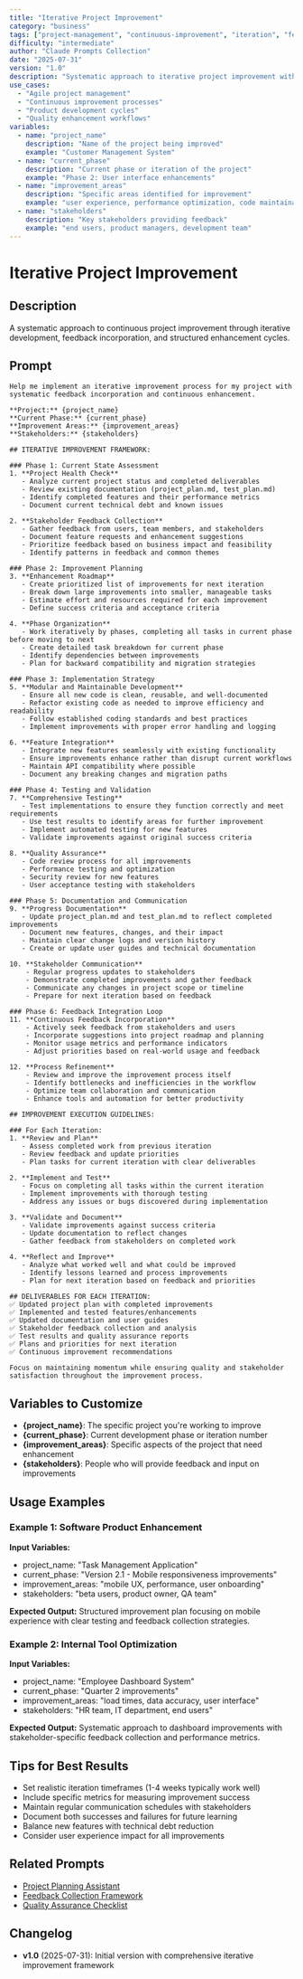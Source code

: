 ```yaml
---
title: "Iterative Project Improvement"
category: "business"
tags: ["project-management", "continuous-improvement", "iteration", "feedback-loop"]
difficulty: "intermediate"
author: "Claude Prompts Collection"
date: "2025-07-31"
version: "1.0"
description: "Systematic approach to iterative project improvement with feedback incorporation and phase-based development"
use_cases:
  - "Agile project management"
  - "Continuous improvement processes"
  - "Product development cycles"
  - "Quality enhancement workflows"
variables:
  - name: "project_name"
    description: "Name of the project being improved"
    example: "Customer Management System"
  - name: "current_phase"
    description: "Current phase or iteration of the project"
    example: "Phase 2: User interface enhancements"
  - name: "improvement_areas"
    description: "Specific areas identified for improvement"
    example: "user experience, performance optimization, code maintainability"
  - name: "stakeholders"
    description: "Key stakeholders providing feedback"
    example: "end users, product managers, development team"
---
```


# Iterative Project Improvement

## Description
A systematic approach to continuous project improvement through iterative development, feedback incorporation, and structured enhancement cycles.

## Prompt

```
Help me implement an iterative improvement process for my project with systematic feedback incorporation and continuous enhancement.

**Project:** {project_name}
**Current Phase:** {current_phase}
**Improvement Areas:** {improvement_areas}
**Stakeholders:** {stakeholders}

## ITERATIVE IMPROVEMENT FRAMEWORK:

### Phase 1: Current State Assessment
1. **Project Health Check**
   - Analyze current project status and completed deliverables
   - Review existing documentation (project_plan.md, test_plan.md)
   - Identify completed features and their performance metrics
   - Document current technical debt and known issues

2. **Stakeholder Feedback Collection**
   - Gather feedback from users, team members, and stakeholders
   - Document feature requests and enhancement suggestions
   - Prioritize feedback based on business impact and feasibility
   - Identify patterns in feedback and common themes

### Phase 2: Improvement Planning
3. **Enhancement Roadmap**
   - Create prioritized list of improvements for next iteration
   - Break down large improvements into smaller, manageable tasks
   - Estimate effort and resources required for each improvement
   - Define success criteria and acceptance criteria

4. **Phase Organization**
   - Work iteratively by phases, completing all tasks in current phase before moving to next
   - Create detailed task breakdown for current phase
   - Identify dependencies between improvements
   - Plan for backward compatibility and migration strategies

### Phase 3: Implementation Strategy
5. **Modular and Maintainable Development**
   - Ensure all new code is clean, reusable, and well-documented
   - Refactor existing code as needed to improve efficiency and readability
   - Follow established coding standards and best practices
   - Implement improvements with proper error handling and logging

6. **Feature Integration**
   - Integrate new features seamlessly with existing functionality
   - Ensure improvements enhance rather than disrupt current workflows
   - Maintain API compatibility where possible
   - Document any breaking changes and migration paths

### Phase 4: Testing and Validation
7. **Comprehensive Testing**
   - Test implementations to ensure they function correctly and meet requirements
   - Use test results to identify areas for further improvement
   - Implement automated testing for new features
   - Validate improvements against original success criteria

8. **Quality Assurance**
   - Code review process for all improvements
   - Performance testing and optimization
   - Security review for new features
   - User acceptance testing with stakeholders

### Phase 5: Documentation and Communication
9. **Progress Documentation**
   - Update project_plan.md and test_plan.md to reflect completed improvements
   - Document new features, changes, and their impact
   - Maintain clear change logs and version history
   - Create or update user guides and technical documentation

10. **Stakeholder Communication**
    - Regular progress updates to stakeholders
    - Demonstrate completed improvements and gather feedback
    - Communicate any changes in project scope or timeline
    - Prepare for next iteration based on feedback

### Phase 6: Feedback Integration Loop
11. **Continuous Feedback Incorporation**
    - Actively seek feedback from stakeholders and users
    - Incorporate suggestions into project roadmap and planning
    - Monitor usage metrics and performance indicators
    - Adjust priorities based on real-world usage and feedback

12. **Process Refinement**
    - Review and improve the improvement process itself
    - Identify bottlenecks and inefficiencies in the workflow
    - Optimize team collaboration and communication
    - Enhance tools and automation for better productivity

## IMPROVEMENT EXECUTION GUIDELINES:

### For Each Iteration:
1. **Review and Plan**
   - Assess completed work from previous iteration
   - Review feedback and update priorities
   - Plan tasks for current iteration with clear deliverables

2. **Implement and Test**
   - Focus on completing all tasks within the current iteration
   - Implement improvements with thorough testing
   - Address any issues or bugs discovered during implementation

3. **Validate and Document**
   - Validate improvements against success criteria
   - Update documentation to reflect changes
   - Gather feedback from stakeholders on completed work

4. **Reflect and Improve**
   - Analyze what worked well and what could be improved
   - Identify lessons learned and process improvements
   - Plan for next iteration based on feedback and priorities

## DELIVERABLES FOR EACH ITERATION:
✅ Updated project plan with completed improvements
✅ Implemented and tested features/enhancements
✅ Updated documentation and user guides
✅ Stakeholder feedback collection and analysis
✅ Test results and quality assurance reports
✅ Plans and priorities for next iteration
✅ Continuous improvement recommendations

Focus on maintaining momentum while ensuring quality and stakeholder satisfaction throughout the improvement process.
```

## Variables to Customize

- **{project_name}**: The specific project you're working to improve
- **{current_phase}**: Current development phase or iteration number
- **{improvement_areas}**: Specific aspects of the project that need enhancement
- **{stakeholders}**: People who will provide feedback and input on improvements

## Usage Examples

### Example 1: Software Product Enhancement
**Input Variables:**
- project_name: "Task Management Application"
- current_phase: "Version 2.1 - Mobile responsiveness improvements"
- improvement_areas: "mobile UX, performance, user onboarding"
- stakeholders: "beta users, product owner, QA team"

**Expected Output:**
Structured improvement plan focusing on mobile experience with clear testing and feedback collection strategies.

### Example 2: Internal Tool Optimization
**Input Variables:**
- project_name: "Employee Dashboard System"
- current_phase: "Quarter 2 improvements"
- improvement_areas: "load times, data accuracy, user interface"
- stakeholders: "HR team, IT department, end users"

**Expected Output:**
Systematic approach to dashboard improvements with stakeholder-specific feedback collection and performance metrics.

## Tips for Best Results

- Set realistic iteration timeframes (1-4 weeks typically work well)
- Include specific metrics for measuring improvement success
- Maintain regular communication schedules with stakeholders
- Document both successes and failures for future learning
- Balance new features with technical debt reduction
- Consider user experience impact for all improvements

## Related Prompts

- [Project Planning Assistant](project-planning.md)
- [Feedback Collection Framework](../analysis/feedback-collection.md)
- [Quality Assurance Checklist](../coding/quality-assurance.md)

## Changelog

- **v1.0** (2025-07-31): Initial version with comprehensive iterative improvement framework
